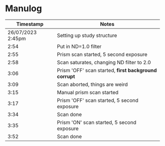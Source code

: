# Manulog

Timestamp | Notes
---|---
26/07/2023 2:45pm| Setting up study structure 
2:54| Put in ND=1.0 filter
2:55| Prism scan started, 5 second exposure
2:58| Scan saturates, changing ND filter to 2.0
3:06| Prism 'OFF' scan started, **first background corrupt**
3:09| Scan aborted, things are weird
3:15| Manual prism scan started
3:17| Prism 'OFF' scan started, 5 second exposure
3:34| Scan done
3:35| Prism 'ON' scan started, 5 second exposure
3:52| Scan done
